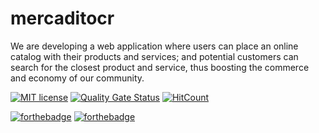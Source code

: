 # mercaditocr
   
We are developing a web application where users can place an online catalog with their products and services; and potential customers can search for the closest product and service, thus boosting the commerce and economy of our community.

[![MIT license](https://img.shields.io/badge/License-MIT-blue.svg)](https://raw.githubusercontent.com/MercaditoProjectcr/mercaditocr/develop/LICENSE)
[![Quality Gate Status](https://sonarcloud.io/api/project_badges/measure?project=MercaditoProjectcr_mercaditocr&metric=alert_status)](https://sonarcloud.io/dashboard?id=MercaditoProjectcr_mercaditocr)
[![HitCount](http://hits.dwyl.com/josechavarriacr/MercaditoProjectcr/mercaditocr.svg)](http://hits.dwyl.com/josechavarriacr/MercaditoProjectcr/mercaditocr)

[![forthebadge](https://forthebadge.com/images/badges/made-with-javascript.svg)](https://forthebadge.com)
[![forthebadge](https://forthebadge.com/images/badges/built-with-love.svg)](https://forthebadge.com)
